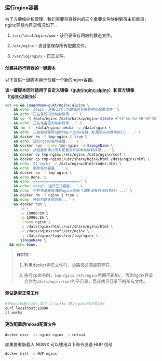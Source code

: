 ### 运行nginx容器

为了方便维护和管理，我们需要将容器内的三个重要文件映射到宿主机目录，nginx容器内目录情况如下：

1. `/usr/local/nginx/www` - 该目录保存网站的静态文件。

2. `/etc/nginx` - 该目录保存所有配置文件。

3. `/var/log/nginx` - 日志文件。



#### 创建并运行容器的一键脚本

以下提供一键脚本用于创建一个新的nginx容器。

**该一键脚本同时适用于自定义镜像（[gukt/nginx:alpine](https://github.com/gukt/docker-images/blob/master/nginx/alpine/Dockerfile)）和官方镜像（[nginx:alpine](https://hub.docker.com/layers/nginx/library/nginx/alpine/images/sha256-833d1e074ee086184af1bae1c4cc68aa26ce518588001f84c33164f7a66274b4?context=explore)）**

```sh
set +x && imageName=gukt/nginx:alpine \
	&& echo 'step1: 准备工作：创建临时容器并拷贝配置文件' \
	&& echo "正在备份旧的映射目录..." \
	&& cp -R /data/nginx /data/backup/nginx-$(date +"%Y-%m-%d-%H-%M-%S" ) \
	&& echo '正在准备空的映射目录...' \
	&& rm -rf /data/nginx; mkdir -p /data/nginx \
	&& echo '正在尝试删除旧的tmp-nginx容器（如果没有则继续执行）...' \
	&& docker rm -f tmp-nginx | true \
	&& echo '运行nginx临时容器...' \
	&& docker run --name tmp-nginx -d $imageName \
	&& echo '从容器中拷贝所有配置文件到本地映射目录...' \
	&& docker cp tmp-nginx:/etc/nginx /data/nginx/conf \
	&& docker cp tmp-nginx:/usr/share/nginx/html /data/nginx/html \
	&& echo 'It works' > /data/nginx/html/index.html \
	&& echo '删除临时容器...' \
	&& docker rm -f tmp-nginx \
	&& echo Done. \
	&& echo '======================' \
	&& echo 'step2: 运行正式容器...' \
	&& echo '正在尝试删除旧的nginx容器（如果没有则继续执行）...' \
	&& docker rm -f nginx | true \
	&& echo '开始创建正式容器...' \
	&& docker run \
       -d \
       -p 10080:80 \
       -p 10086:86 \
       --name nginx \
       -v /data/nginx/html:/usr/share/nginx/html \
       -v /data/nginx/conf:/etc/nginx \
       -v /data/nginx/logs:/var/log/nginx \
       $imageName \
  && echo Done.
```



> **NOTE：**
>
> 1. 利用docker拷贝文件时，父路径必须提前存在。
>
> 2. 执行cp命令时，`tmp-nginx:/etc/nginx`后面不要加`/`，否则nginx目录会作为`/data/nginx/conf`的子目录，而非拷贝目录下的所有文件。



#### 测试是否正常工作

```sh
#在host机器上运行,显示'it works'表示nginx已正常运行
curl localhost:10080
it works
```



#### 更改配置后reload配置文件

```sh
docker exec -it nginx nginx -s reload
```

如果要重新载入 NGINX 可以使用以下命令发送 HUP 信号

```sh
docker kill -s HUP nginx
```

